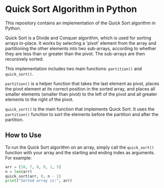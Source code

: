 # Quick Sort Algorithm in Python

This repository contains an implementation of the Quick Sort algorithm in Python.

Quick Sort is a Divide and Conquer algorithm, which is used for sorting arrays in-place. It works by selecting a 'pivot' element from the array and partitioning the other elements into two sub-arrays, according to whether they are less than or greater than the pivot. The sub-arrays are then recursively sorted.

This implementation includes two main functions: `partition()` and `quick_sort()`.

`partition()` is a helper function that takes the last element as pivot, places the pivot element at its correct position in the sorted array, and places all smaller elements (smaller than pivot) to the left of the pivot and all greater elements to the right of the pivot.

`quick_sort()` is the main function that implements Quick Sort. It uses the `partition()` function to sort the elements before the partition and after the partition.

## How to Use

To run the Quick Sort algorithm on an array, simply call the `quick_sort()` function with your array and the starting and ending index as arguments. For example:

```python
arr = [10, 7, 8, 9, 1, 5]
n = len(arr)
quick_sort(arr, 0, n - 1)
print("Sorted array is:", arr)
